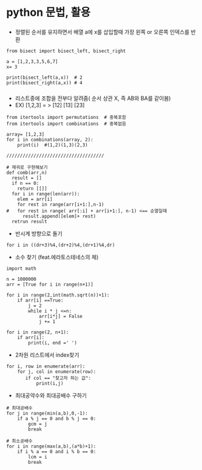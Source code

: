 # python 문법, 활용

### 

- 정렬된 순서를 유지하면서 배열 a에 x를 삽입할때 가장 왼쪽 or 오른쪽 인덱스를 반환
  
```
from bisect import bisect_left, bisect_right

a = [1,2,3,3,5,6,7]
x= 3

print(bisect_left(a,x))  # 2
print(bisect_right(a,x)) # 4

```

###
- 리스트중에 조합을 전부다 알려줌( 순서 상관 X, 즉 AB와 BA를 같이봄)
- EX) [1,2,3]  = > [12] [13] [23]
```
from itertools import permutations  # 중복포함
from itertools import combinations  # 중복없음

array= [1,2,3]
for i in combinations(array, 2):
    print(i)  #(1,2)(1,3)(2,3)

////////////////////////////////////

# 재귀로 구현해보기
def comb(arr,n)
  result = []
  if n == 0:
    return [[]]
  for i in range(len(arr)):
    elem = arr[i]
    for rest in range(arr[i+1:],n-1)
#   for rest in range( arr[:i] + arr[i+1:], n-1) <== 순열일때 
      result.append([elem]+ rest)
  retrun result

```


- 반시계 방향으로 돌기
  
```
for i in ((dr+3)%4,(dr+2)%4,(dr+1)%4,dr)

```




- 소수 찾기 (feat.에라토스테네스의 체)
  
```
import math

n = 1000000
arr = [True for i in range(n+1)]

for i in range(2,int(math.sqrt(n))+1):
    if arr[i] ==True:
        j = 2
        while i * j <=n:
            arr[i*j] = False
            j += 1

for i in range(2, n+1):
    if arr[i]:
        print(i, end =' ')
```

- 2차원 리스트에서 index찾기 
  
```
for i, row in enumerate(arr):
    for j, col in enumerate(row):
       if col == "찾고자 하는 값":
           print(i,j)
```

- 최대공약수와 최대공배수 구하기
```
# 최대공배수
for j in range(min(a,b),0,-1):
    if a % j == 0 and b % j == 0:
        gcm = j
        break

# 최소공배수
for i in range(max(a,b),(a*b)+1):
    if i % a == 0 and i % b == 0:
        lcm = i
        break
```
